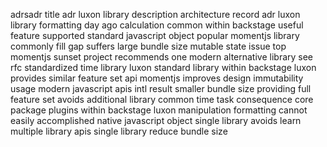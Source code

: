 adrsadr title adr luxon library description architecture record adr luxon library formatting day ago calculation common within backstage useful feature supported standard javascript object popular momentjs library commonly fill gap suffers large bundle size mutable state issue top momentjs sunset project recommends one modern alternative library see rfc standardized time library luxon standard library within backstage luxon provides similar feature set api momentjs improves design immutability usage modern javascript apis intl result smaller bundle size providing full feature set avoids additional library common time task consequence core package plugins within backstage luxon manipulation formatting cannot easily accomplished native javascript object single library avoids learn multiple library apis single library reduce bundle size